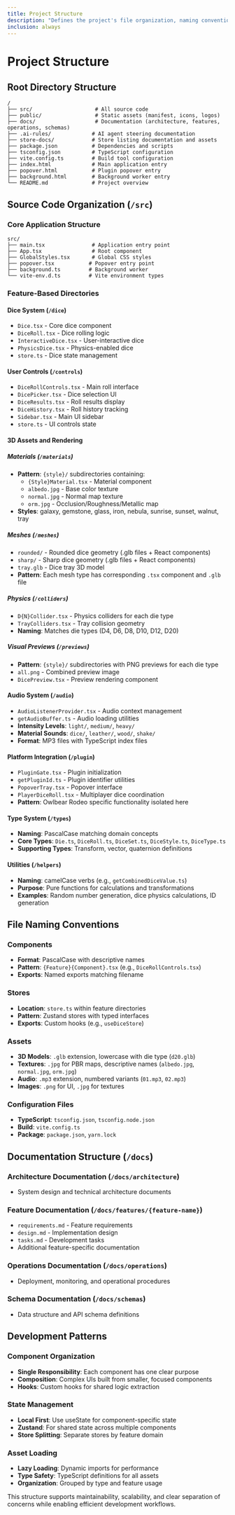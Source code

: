 ```yaml
---
title: Project Structure
description: "Defines the project's file organization, naming conventions, and architectural patterns."
inclusion: always
---
```


# Project Structure

## Root Directory Structure

```
/
├── src/                    # All source code
├── public/                 # Static assets (manifest, icons, logos)  
├── docs/                   # Documentation (architecture, features, operations, schemas)
├── .ai-rules/             # AI agent steering documentation
├── store-docs/            # Store listing documentation and assets
├── package.json           # Dependencies and scripts
├── tsconfig.json          # TypeScript configuration  
├── vite.config.ts         # Build tool configuration
├── index.html             # Main application entry
├── popover.html           # Plugin popover entry
├── background.html        # Background worker entry
└── README.md              # Project overview
```

## Source Code Organization (`/src`)

### Core Application Structure
```
src/
├── main.tsx               # Application entry point
├── App.tsx                # Root component
├── GlobalStyles.tsx       # Global CSS styles
├── popover.tsx           # Popover entry point
├── background.ts         # Background worker
└── vite-env.d.ts         # Vite environment types
```

### Feature-Based Directories

#### Dice System (`/dice`)
- `Dice.tsx` - Core dice component
- `DiceRoll.tsx` - Dice rolling logic  
- `InteractiveDice.tsx` - User-interactive dice
- `PhysicsDice.tsx` - Physics-enabled dice
- `store.ts` - Dice state management

#### User Controls (`/controls`) 
- `DiceRollControls.tsx` - Main roll interface
- `DicePicker.tsx` - Dice selection UI
- `DiceResults.tsx` - Roll results display
- `DiceHistory.tsx` - Roll history tracking
- `Sidebar.tsx` - Main UI sidebar
- `store.ts` - UI controls state

#### 3D Assets and Rendering

##### Materials (`/materials`)
- **Pattern**: `{style}/` subdirectories containing:
  - `{Style}Material.tsx` - Material component
  - `albedo.jpg` - Base color texture
  - `normal.jpg` - Normal map texture  
  - `orm.jpg` - Occlusion/Roughness/Metallic map
- **Styles**: galaxy, gemstone, glass, iron, nebula, sunrise, sunset, walnut, tray

##### Meshes (`/meshes`)
- `rounded/` - Rounded dice geometry (.glb files + React components)
- `sharp/` - Sharp dice geometry (.glb files + React components)
- `tray.glb` - Dice tray 3D model
- **Pattern**: Each mesh type has corresponding `.tsx` component and `.glb` file

##### Physics (`/colliders`)  
- `D{N}Collider.tsx` - Physics colliders for each die type
- `TrayColliders.tsx` - Tray collision geometry
- **Naming**: Matches die types (D4, D6, D8, D10, D12, D20)

##### Visual Previews (`/previews`)
- **Pattern**: `{style}/` subdirectories with PNG previews for each die type
- `all.png` - Combined preview image
- `DicePreview.tsx` - Preview rendering component

#### Audio System (`/audio`)
- `AudioListenerProvider.tsx` - Audio context management
- `getAudioBuffer.ts` - Audio loading utilities
- **Intensity Levels**: `light/`, `medium/`, `heavy/`
- **Material Sounds**: `dice/`, `leather/`, `wood/`, `shake/`
- **Format**: MP3 files with TypeScript index files

#### Platform Integration (`/plugin`)
- `PluginGate.tsx` - Plugin initialization
- `getPluginId.ts` - Plugin identifier utilities  
- `PopoverTray.tsx` - Popover interface
- `PlayerDiceRoll.tsx` - Multiplayer dice coordination
- **Pattern**: Owlbear Rodeo specific functionality isolated here

#### Type System (`/types`)
- **Naming**: PascalCase matching domain concepts
- **Core Types**: `Die.ts`, `DiceRoll.ts`, `DiceSet.ts`, `DiceStyle.ts`, `DiceType.ts`
- **Supporting Types**: Transform, vector, quaternion definitions

#### Utilities (`/helpers`)
- **Naming**: camelCase verbs (e.g., `getCombinedDiceValue.ts`)
- **Purpose**: Pure functions for calculations and transformations
- **Examples**: Random number generation, dice physics calculations, ID generation

## File Naming Conventions

### Components
- **Format**: PascalCase with descriptive names
- **Pattern**: `{Feature}{Component}.tsx` (e.g., `DiceRollControls.tsx`)
- **Exports**: Named exports matching filename

### Stores  
- **Location**: `store.ts` within feature directories
- **Pattern**: Zustand stores with typed interfaces
- **Exports**: Custom hooks (e.g., `useDiceStore`)

### Assets
- **3D Models**: `.glb` extension, lowercase with die type (`d20.glb`)
- **Textures**: `.jpg` for PBR maps, descriptive names (`albedo.jpg`, `normal.jpg`, `orm.jpg`)
- **Audio**: `.mp3` extension, numbered variants (`01.mp3`, `02.mp3`)
- **Images**: `.png` for UI, `.jpg` for textures

### Configuration Files
- **TypeScript**: `tsconfig.json`, `tsconfig.node.json`
- **Build**: `vite.config.ts`
- **Package**: `package.json`, `yarn.lock`

## Documentation Structure (`/docs`)

### Architecture Documentation (`/docs/architecture`)
- System design and technical architecture documents

### Feature Documentation (`/docs/features/{feature-name}`)  
- `requirements.md` - Feature requirements
- `design.md` - Implementation design
- `tasks.md` - Development tasks
- Additional feature-specific documentation

### Operations Documentation (`/docs/operations`)
- Deployment, monitoring, and operational procedures

### Schema Documentation (`/docs/schemas`)
- Data structure and API schema definitions

## Development Patterns

### Component Organization
- **Single Responsibility**: Each component has one clear purpose
- **Composition**: Complex UIs built from smaller, focused components  
- **Hooks**: Custom hooks for shared logic extraction

### State Management
- **Local First**: Use useState for component-specific state
- **Zustand**: For shared state across multiple components
- **Store Splitting**: Separate stores by feature domain

### Asset Loading
- **Lazy Loading**: Dynamic imports for performance
- **Type Safety**: TypeScript definitions for all assets
- **Organization**: Grouped by type and feature usage

This structure supports maintainability, scalability, and clear separation of concerns while enabling efficient development workflows.